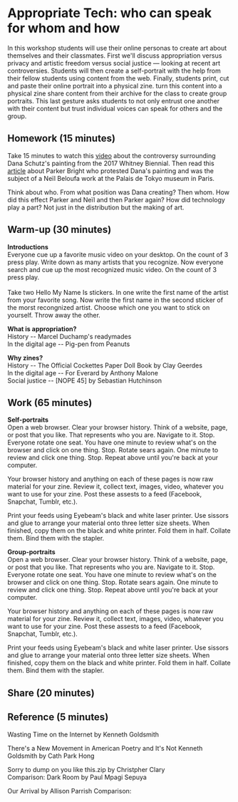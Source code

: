 # Appropriate Tech: who can speak for whom and how

In this workshop students will use their online personas to create art about themselves and their classmates. First we'll discuss appropriation versus privacy and artistic freedom versus social justice — looking at recent art controversies. Students will then create a self-portrait with the help from their fellow students using content from the web. Finally, students print, cut and paste their online portrait into a physical zine. turn this content into a physical zine share content from their archive for the class to create group portraits. This last gesture asks students to not only entrust one another with their content but trust individual voices can speak for others and the group.  

## Homework (15 minutes)
Take 15 minutes to watch this [video](https://video.vice.com/en_us/embed/58dabbab91d237b4148aa34f) about the controversy surrounding Dana Schutz's painting from the 2017 Whitney Biennial. Then read this [article](https://news.artnet.com/art-world/parker-bright-paris-protest-1227947) about Parker Bright who protested Dana's painting and was the subject of a Neïl Beloufa work at the Palais de Tokyo museum in Paris.<br>

Think about who. From what position was Dana creating? Then whom. How did this effect Parker and Neïl and then Parker again? How did technology play a part? Not just in the distribution but the making of art.

## Warm-up (30 minutes)

<b>Introductions</b><br>
Everyone cue up a favorite music video on your desktop. On the count of 3 press play. Write down as many artists that you recognize. Now everyone search and cue up the most recognized music video. On the count of 3 press play.  <br> <br> 
Take two Hello My Name Is stickers. In one write the first name of the artist from your favorite song. Now write the first name in the second sticker of the morst recongnized artist. Choose which one you want to stick on yourself. Throw away the other.

<b>What is appropriation?</b> <br>
History -- Marcel Duchamp's readymades <br>
In the digital age -- Pig-pen from Peanuts <br>

<b>Why zines?</b><br>
History -- The Official Cockettes Paper Doll Book by Clay Geerdes <br>
In the digital age -- For Everard by Anthony Malone <br>
Social justice -- [NOPE 45] by Sebastian Hutchinson

## Work (65 minutes)

<b>Self-portraits</b><br>
Open a web browser. Clear your browser history. Think of a website, page, or post that you like. That represents who you are. Navigate to it. Stop. Everyone rotate one seat. You have one minute to review what's on the browser and click on one thing. Stop. Rotate sears again. One minute to review and click one thing. Stop. Repeat above until you're back at your computer.

Your browser history and anything on each of these pages is now raw material for your zine. Review it, collect text, images, video, whatever you want to use for your zine. Post these assests to a feed (Facebook, Snapchat, Tumblr, etc.). 

Print your feeds using Eyebeam's black and white laser printer. Use sissors and glue to arrange your material onto three letter size sheets. When finished, copy them on the black and white printer. Fold them in half. Collate them. Bind them with the stapler.

<b>Group-portraits</b><br>
Open a web browser. Clear your browser history. Think of a website, page, or post that you like. That represents who you are. Navigate to it. Stop. Everyone rotate one seat. You have one minute to review what's on the browser and click on one thing. Stop. Rotate sears again. One minute to review and click one thing. Stop. Repeat above until you're back at your computer.

Your browser history and anything on each of these pages is now raw material for your zine. Review it, collect text, images, video, whatever you want to use for your zine. Post these assests to a feed (Facebook, Snapchat, Tumblr, etc.). 

Print your feeds using Eyebeam's black and white laser printer. Use sissors and glue to arrange your material onto three letter size sheets. When finished, copy them on the black and white printer. Fold them in half. Collate them. Bind them with the stapler.



## Share (20 minutes)


## Reference (5 minutes)
Wasting Time on the Internet by Kenneth Goldsmith <br>

There's a New Movement in American Poetry and It's Not Kenneth Goldsmith by Cath Park Hong

Sorry to dump on you like this.zip by Christpher Clary <br>
Comparison: Dark Room by Paul Mpagi Sepuya

Our Arrival by Allison Parrish
Comparison: 



